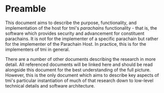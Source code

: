 # Preamble

This document aims to describe the purpose, functionality, and implementation of the host for tmi's _parachains_ functionality - that is, the software which provides security and advancement for constituent parachains. It is not for the implementer of a specific parachain but rather for the implementer of the Parachain Host. In practice, this is for the implementers of tmi in general.

There are a number of other documents describing the research in more detail. All referenced documents will be linked here and should be read alongside this document for the best understanding of the full picture. However, this is the only document which aims to describe key aspects of tmi's particular instantiation of much of that research down to low-level technical details and software architecture.
